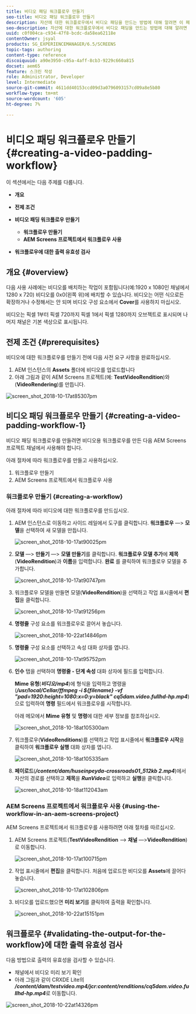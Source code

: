 ```yaml
---
title: 비디오 패딩 워크플로우 만들기
seo-title: 비디오 패딩 워크플로우 만들기
description: 자산에 대한 워크플로우에서 비디오 패딩을 만드는 방법에 대해 알려면 이 페이지를 따르십시오.
seo-description: 자산에 대한 워크플로우에서 비디오 패딩을 만드는 방법에 대해 알려면 이 페이지를 따르십시오.
uuid: c0f004ca-c934-47f8-bcdc-da58ea62118e
contentOwner: jsyal
products: SG_EXPERIENCEMANAGER/6.5/SCREENS
topic-tags: authoring
content-type: reference
discoiquuid: a90e3950-c95a-4aff-8cb3-9229c660a815
docset: aem65
feature: 스크린 작성
role: Administrator, Developer
level: Intermediate
source-git-commit: 4611dd40153ccd09d3a0796093157cd09a8e5b80
workflow-type: tm+mt
source-wordcount: '605'
ht-degree: 7%

---
```



# 비디오 패딩 워크플로우 만들기 {#creating-a-video-padding-workflow}

이 섹션에서는 다음 주제를 다룹니다.

* **개요**
* **전제 조건**
* **비디오 패딩 워크플로우 만들기**
   * **워크플로우 만들기**
   * **AEM Screens 프로젝트에서 워크플로우 사용**

* **워크플로우에 대한 출력 유효성 검사**

## 개요 {#overview}

다음 사용 사례에는 비디오를 배치하는 작업이 포함됩니다(예:1920 x 1080인 채널에서 1280 x 720) 비디오를 0x0(왼쪽 위)에 배치할 수 있습니다. 비디오는 어떤 식으로든 확장하거나 수정해서는 안 되며 비디오 구성 요소에서 **Cover**&#x200B;를 사용하지 마십시오.

비디오는 픽셀 1부터 픽셀 720까지 픽셀 1에서 픽셀 1280까지 오브젝트로 표시되며 나머지 채널은 기본 색상으로 표시됩니다.

## 전제 조건 {#prerequisites}

비디오에 대한 워크플로우를 만들기 전에 다음 사전 요구 사항을 완료하십시오.

1. AEM 인스턴스의 **Assets** 폴더에 비디오를 업로드합니다
1. 아래 그림과 같이 AEM Screens 프로젝트(예: **TestVideoRendition**)와 (**VideoRendering**)를 만듭니다.

![screen_shot_2018-10-17at85307pm](assets/screen_shot_2018-10-17at85307pm.png)

## 비디오 패딩 워크플로우 만들기 {#creating-a-video-padding-workflow-1}

비디오 패딩 워크플로우를 만들려면 비디오용 워크플로우를 만든 다음 AEM Screens 프로젝트 채널에서 사용해야 합니다.

아래 절차에 따라 워크플로우를 만들고 사용하십시오.

1. 워크플로우 만들기
1. AEM Screens 프로젝트에서 워크플로우 사용

### 워크플로우 만들기 {#creating-a-workflow}

아래 절차에 따라 비디오에 대한 워크플로우를 만드십시오.

1. AEM 인스턴스로 이동하고 사이드 레일에서 도구를 클릭합니다. **워크플로우** —> **모델**&#x200B;을 선택하여 새 모델을 만듭니다.

   ![screen_shot_2018-10-17at90025pm](assets/screen_shot_2018-10-17at90025pm.png)

1. **모델** —> **만들기** —> **모델 만들기**&#x200B;를 클릭합니다. **워크플로우 모델 추가**&#x200B;에 **제목**(**VideoRendition**)과 **이름**&#x200B;을 입력합니다. **완료** 를 클릭하여 워크플로우 모델을 추가합니다.

   ![screen_shot_2018-10-17at90747pm](assets/screen_shot_2018-10-17at90747pm.png)

1. 워크플로우 모델을 만들면 모델(**VideoRendition**)을 선택하고 작업 표시줄에서 **편집**&#x200B;을 클릭합니다.

   ![screen_shot_2018-10-17at91256pm](assets/screen_shot_2018-10-17at91256pm.png)

1. **명령줄** 구성 요소를 워크플로우로 끌어서 놓습니다.

   ![screen_shot_2018-10-22at14846pm](assets/screen_shot_2018-10-22at14846pm.png)

1. **명령줄** 구성 요소를 선택하고 속성 대화 상자를 엽니다.

   ![screen_shot_2018-10-17at95752pm](assets/screen_shot_2018-10-17at95752pm.png)

1. **인수** 탭을 선택하여 **명령줄 - 단계 속성** 대화 상자에 필드를 입력합니다.

   **Mime 유형**(***비디오/mp4***)에 형식을 입력하고 명령을 (***/usr/local/Cellar/ffmpeg -i ${filename} -vf &quot;pad=1920:height=1080:x=0:y=black&quot; cq5dam.video.fullhd-hp.mp4***)으로 입력하여 **명령** 필드에서 워크플로우를 시작합니다.

   아래 메모에서 **Mime 유형** 및 **명령**&#x200B;에 대한 세부 정보를 참조하십시오.

   ![screen_shot_2018-10-18at105300am](assets/screen_shot_2018-10-18at105300am.png)

1. 워크플로우(**VideoRenditions**)를 선택하고 작업 표시줄에서 **워크플로우 시작**&#x200B;을 클릭하여 **워크플로우 실행** 대화 상자를 엽니다.

   ![screen_shot_2018-10-18at105335am](assets/screen_shot_2018-10-18at105335am.png)

1. **페이로드**(***/content/dam/huseinpeyda-crossroads01_512kb 2.mp4***)에서 자산의 경로를 선택하고 **제목**&#x200B;을 ***RunVideo***&#x200B;로 입력하고 **실행**&#x200B;을 클릭합니다.

   ![screen_shot_2018-10-18at112043am](assets/screen_shot_2018-10-18at112043am.png)

### AEM Screens 프로젝트에서 워크플로우 사용 {#using-the-workflow-in-an-aem-screens-project}

AEM Screens 프로젝트에서 워크플로우를 사용하려면 아래 절차를 따르십시오.

1. AEM Screens 프로젝트(**TestVideoRendition** —> **채널** —>**VideoRendition**)로 이동합니다.

   ![screen_shot_2018-10-17at100715pm](assets/screen_shot_2018-10-17at100715pm.png)

1. 작업 표시줄에서 **편집**&#x200B;을 클릭합니다. 처음에 업로드한 비디오를 **Assets**&#x200B;에 끌어다 놓습니다.

   ![screen_shot_2018-10-17at102806pm](assets/screen_shot_2018-10-17at102806pm.png)

1. 비디오를 업로드했으면 **미리 보기**&#x200B;를 클릭하여 출력을 확인합니다.

   ![screen_shot_2018-10-22at15151pm](assets/screen_shot_2018-10-22at15151pm.png)

## 워크플로우 {#validating-the-output-for-the-workflow}에 대한 출력 유효성 검사

다음 방법으로 출력의 유효성을 검사할 수 있습니다.

* 채널에서 비디오 미리 보기 확인
* 아래 그림과 같이 CRXDE Lite의 ***/content/dam/testvideo.mp4/jcr:content/renditions/cq5dam.video.fullhd-hp.mp4***&#x200B;로 이동합니다.

![screen_shot_2018-10-22at14326pm](assets/screen_shot_2018-10-22at14326pm.png)

